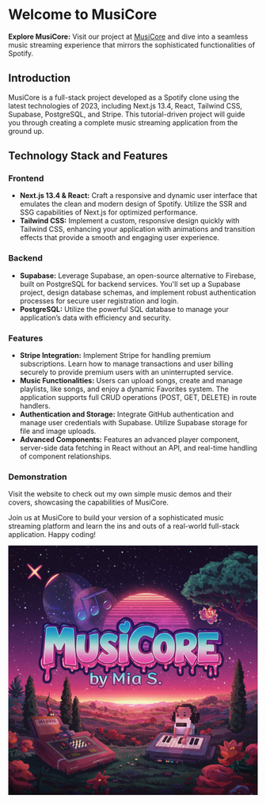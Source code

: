 # Welcome to MusiCore

**Explore MusiCore:** Visit our project at [MusiCore](https://musicore.vercel.app/) and dive into a seamless music streaming experience that mirrors the sophisticated functionalities of Spotify.

## Introduction
MusiCore is a full-stack project developed as a Spotify clone using the latest technologies of 2023, including Next.js 13.4, React, Tailwind CSS, Supabase, PostgreSQL, and Stripe. This tutorial-driven project will guide you through creating a complete music streaming application from the ground up.

## Technology Stack and Features

### Frontend
- **Next.js 13.4 & React:** Craft a responsive and dynamic user interface that emulates the clean and modern design of Spotify. Utilize the SSR and SSG capabilities of Next.js for optimized performance.
- **Tailwind CSS:** Implement a custom, responsive design quickly with Tailwind CSS, enhancing your application with animations and transition effects that provide a smooth and engaging user experience.

### Backend
- **Supabase:** Leverage Supabase, an open-source alternative to Firebase, built on PostgreSQL for backend services. You'll set up a Supabase project, design database schemas, and implement robust authentication processes for secure user registration and login.
- **PostgreSQL:** Utilize the powerful SQL database to manage your application’s data with efficiency and security.

### Features
- **Stripe Integration:** Implement Stripe for handling premium subscriptions. Learn how to manage transactions and user billing securely to provide premium users with an uninterrupted service.
- **Music Functionalities:** Users can upload songs, create and manage playlists, like songs, and enjoy a dynamic Favorites system. The application supports full CRUD operations (POST, GET, DELETE) in route handlers.
- **Authentication and Storage:** Integrate GitHub authentication and manage user credentials with Supabase. Utilize Supabase storage for file and image uploads.
- **Advanced Components:** Features an advanced player component, server-side data fetching in React without an API, and real-time handling of component relationships.

### Demonstration
Visit the website to check out my own simple music demos and their covers, showcasing the capabilities of MusiCore.

Join us at MusiCore to build your version of a sophisticated music streaming platform and learn the ins and outs of a real-world full-stack application. Happy coding!

![Musicore Demo](/public/images/unnamed.png "MusiCore Demo Image")